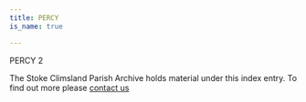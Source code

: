 ```yaml
---
title: PERCY
is_name: true

---
```


PERCY 2


The Stoke Climsland Parish Archive holds material under this index entry. To find out more please [contact us](/contact/)
